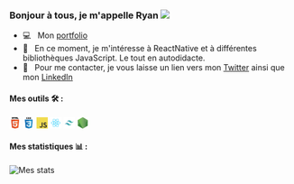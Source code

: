 ### Bonjour à tous, je m'appelle Ryan <img src="https://media.giphy.com/media/hvRJCLFzcasrR4ia7z/giphy.gif" width="25px">

- 💻 &nbsp; Mon [portfolio](https://ryan-pina.com/)
- 🚧 &nbsp; En ce moment, je m'intéresse à ReactNative et à différentes bibliothèques JavaScript. Le tout en autodidacte.
- 💬 &nbsp; Pour me contacter, je vous laisse un lien vers mon [Twitter](https://twitter.com/N95_Ryan) ainsi que mon [LinkedIn](https://www.linkedin.com/in/ryan-pina-silasse/)

#### Mes outils 🛠 :

<code><img height="20" src="https://raw.githubusercontent.com/github/explore/80688e429a7d4ef2fca1e82350fe8e3517d3494d/topics/html/html.png"></code>
<code><img height="20" src="https://raw.githubusercontent.com/github/explore/80688e429a7d4ef2fca1e82350fe8e3517d3494d/topics/css/css.png"></code>
<code><img height="20" src="https://raw.githubusercontent.com/github/explore/80688e429a7d4ef2fca1e82350fe8e3517d3494d/topics/javascript/javascript.png"></code>
<code><img height="20" src="https://raw.githubusercontent.com/github/explore/80688e429a7d4ef2fca1e82350fe8e3517d3494d/topics/react/react.png"></code>
<code><img height="20" src="https://raw.githubusercontent.com/github/explore/80688e429a7d4ef2fca1e82350fe8e3517d3494d/topics/tailwind/tailwind.png"></code>
<code><img height="20" src="https://raw.githubusercontent.com/github/explore/80688e429a7d4ef2fca1e82350fe8e3517d3494d/topics/nodejs/nodejs.png"></code>

#### Mes statistiques 📊 :

![Mes stats](https://github-readme-stats.vercel.app/api?username=N95Ryan&show_icons=true&theme=tokyonight)
